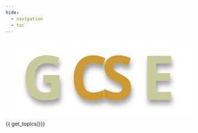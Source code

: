 ```yaml
---
hide:
  - navigation
  - toc
---
```


<div class="logo-hero">
    <img src="assets/images/logo2.svg" alt="GCSE CS logo"/>
</div>

{{ get_topics()}}
